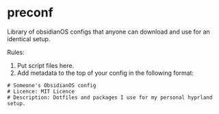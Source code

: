 # preconf
Library of obsidianOS configs that anyone can download and use for an identical setup.

Rules:
1. Put script files here.
2. Add metadata to the top of your config in the following format:
```
# Someone's ObsidianOS config
# Licence: MIT Licence
# Description: Dotfiles and packages I use for my personal hyprland setup.
```
